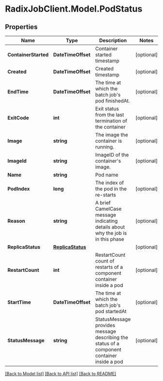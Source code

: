 # RadixJobClient.Model.PodStatus

## Properties

Name | Type | Description | Notes
------------ | ------------- | ------------- | -------------
**ContainerStarted** | **DateTimeOffset** | Container started timestamp | [optional] 
**Created** | **DateTimeOffset** | Created timestamp | [optional] 
**EndTime** | **DateTimeOffset** | The time at which the batch job&#39;s pod finishedAt. | [optional] 
**ExitCode** | **int** | Exit status from the last termination of the container | [optional] 
**Image** | **string** | The image the container is running. | [optional] 
**ImageId** | **string** | ImageID of the container&#39;s image. | [optional] 
**Name** | **string** | Pod name | 
**PodIndex** | **long** | The index of the pod in the re-starts | [optional] 
**Reason** | **string** | A brief CamelCase message indicating details about why the job is in this phase | [optional] 
**ReplicaStatus** | [**ReplicaStatus**](ReplicaStatus.md) |  | [optional] 
**RestartCount** | **int** | RestartCount count of restarts of a component container inside a pod | [optional] 
**StartTime** | **DateTimeOffset** | The time at which the batch job&#39;s pod startedAt | [optional] 
**StatusMessage** | **string** | StatusMessage provides message describing the status of a component container inside a pod | [optional] 

[[Back to Model list]](../README.md#documentation-for-models) [[Back to API list]](../README.md#documentation-for-api-endpoints) [[Back to README]](../README.md)

